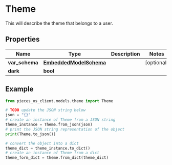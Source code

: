 # Theme

This will describe the theme that belongs to a user.

## Properties

Name | Type | Description | Notes
------------ | ------------- | ------------- | -------------
**var_schema** | [**EmbeddedModelSchema**](EmbeddedModelSchema) |  | [optional] 
**dark** | **bool** |  | 

## Example

```python
from pieces_os_client.models.theme import Theme

# TODO update the JSON string below
json = "{}"
# create an instance of Theme from a JSON string
theme_instance = Theme.from_json(json)
# print the JSON string representation of the object
print(Theme.to_json())

# convert the object into a dict
theme_dict = theme_instance.to_dict()
# create an instance of Theme from a dict
theme_form_dict = theme.from_dict(theme_dict)
```



